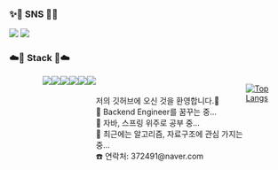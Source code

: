 <!-- <div align="center"> -->


### ✨:icecream: SNS :icecream:✨
  
<a href="https://blog.naver.com/372491" target="_blank"><img src="https://img.shields.io/badge/BLOG-03C75A?style=for-the-badge&logo=naver&logoColor=FFFFF9"/></a>
<a href="https://blog.naver.com/372491" target="_blank"><img src="https://img.shields.io/badge/instagram-E4405F?style=for-the-badge&logo=instagram&logoColor=FFFFF9"/></a> <br>

  
  
### ☁️:custard: Stack :custard:☁️

<div style="display: flex; flex-direction: row;">
  <div style="margin-right: 20px;">
    
  </div>
  <div style="margin-right: 20px;">
    
  </div>
  <div style="margin-right: 20px;">
    
  </div>
  
<img src="https://img.shields.io/badge/JAVA-007396?style=for-the-badge&logo=java&logoColor=white">
<img src="https://img.shields.io/badge/Spring-6DB33F?style=for-the-badge&logo=Spring&logoColor=white">
<img src="https://img.shields.io/badge/mysql-4479A1?style=for-the-badge&logo=mysql&logoColor=white"><br>
<img src="https://img.shields.io/badge/mariaDB-003545?style=for-the-badge&logo=mariaDB&logoColor=white">
<img src="https://img.shields.io/badge/linux-FCC624?style=for-the-badge&logo=linux&logoColor=black">
<img src="https://img.shields.io/badge/aws-232F3E?style=for-the-badge&logo=aws&logoColor=white"><br>

<br>
저의 깃허브에 오신 것을 환영합니다.👋 <br>
🌱 Backend Engineer를 꿈꾸는 중... <br>
🔭 자바, 스프링 위주로 공부 중... <br>
🤔 최근에는 알고리즘, 자료구조에 관심 가지는 중... <br>
<!-- 💬 🔭 [T1 Gumayusi 팬사이트](52.79.32.80), [엔터프라이즈 서버 관리 페이지](http://3.34.200.145/report.html) -->
☎️ 연락처: 372491@naver.com <br>
  	
 <!-- [![trophy](https://github-profile-trophy.vercel.app/?username=jihyun11&row=1)](https://github.com/ryo-ma/github-profile-trophy)<br><br> --> <br>
  [![Top Langs](https://github-readme-stats.vercel.app/api/top-langs/?username=jihyun11)](https://github.com/jihyun11/github-readme-stats)<br><br>
  
  
  
</div>



<!--
**jihyun11/jihyun11** is a ✨ _special_ ✨ repository because its `README.md` (this file) appears on your GitHub profile.
![Top Langs](https://github-readme-stats.vercel.app/api/top-langs/?username=jihyun11&layout=Demo&theme=tokyonight)
![jihyun11's GitHub stats](https://github-readme-stats.vercel.app/api?username=jihyun11&show_icons=true&theme=merko)
[![Jihyun11's GitHub stats](https://github-readme-stats.vercel.app/api?username=jihyun11)](https://github.com/jihyun11/github-readme-stats)


Here are some ideas to get you started:
💬 Most used language

- 🔭 I’m currently working on ...
- 🌱 I’m currently learning ...
- 👯 I’m looking to collaborate on ...
- 🤔 I’m looking for help with ...
- 💬 Ask me about ...
- 📫 How to reach me: ...
- 😄 Pronouns: ...
- ⚡ Fun fact: ...
-->
